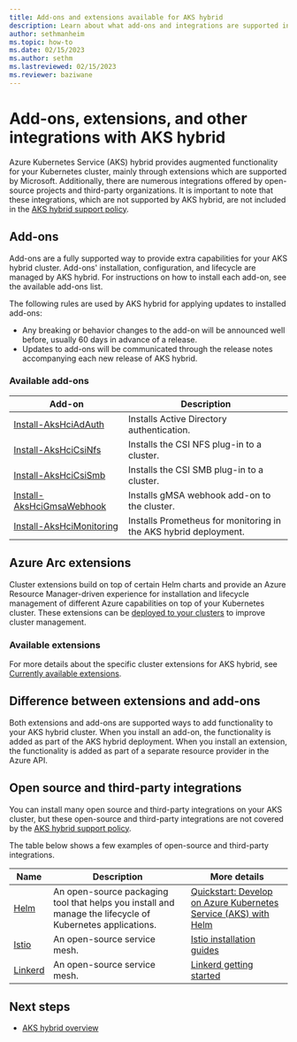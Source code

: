 ```yaml
---
title: Add-ons and extensions available for AKS hybrid
description: Learn about what add-ons and integrations are supported in AKS hybrid
author: sethmanheim
ms.topic: how-to
ms.date: 02/15/2023
ms.author: sethm 
ms.lastreviewed: 02/15/2023
ms.reviewer: baziwane
---
```


# Add-ons, extensions, and other integrations with AKS hybrid

Azure Kubernetes Service (AKS) hybrid provides augmented functionality for your Kubernetes cluster, mainly through extensions which are supported by Microsoft. Additionally, there are numerous integrations offered by open-source projects and third-party organizations. It is important to note that these integrations, which are not supported by AKS hybrid, are not included in the [AKS hybrid support policy](support-policies.md).

## Add-ons

Add-ons are a fully supported way to provide extra capabilities for your AKS hybrid cluster. Add-ons' installation, configuration, and lifecycle are managed by AKS hybrid. For instructions on how to install each add-on, see the available add-ons list.

The following rules are used by AKS hybrid for applying updates to installed add-ons:

- Any breaking or behavior changes to the add-on will be announced well before, usually 60 days in advance of a release.
- Updates to add-ons will be communicated through the release notes accompanying each new release of AKS hybrid.

### Available add-ons

| Add-on                           | Description                                                  |
|--------------------------------------|------------------------------------------------------------------|
| [Install-AksHciAdAuth](reference/ps/install-akshciadauth.md)      | Installs Active Directory authentication.                        |
| [Install-AksHciCsiNfs](reference/ps/install-akshcicsinfs.md)      | Installs the CSI NFS plug-in to a cluster.                       |
| [Install-AksHciCsiSmb](reference/ps/install-akshcicsismb.md)      | Installs the CSI SMB plug-in to a cluster.                       |
| [Install-AksHciGmsaWebhook](reference/ps/install-akshcigmsawebhook.md) | Installs gMSA webhook add-on to the cluster.                     |
| [Install-AksHciMonitoring](reference/ps/install-akshcimonitoring.md)  | Installs Prometheus for monitoring in the AKS hybrid deployment. |

## Azure Arc extensions

Cluster extensions build on top of certain Helm charts and provide an Azure Resource Manager-driven experience for installation and lifecycle
management of different Azure capabilities on top of your Kubernetes cluster. These extensions can be [deployed to your clusters](/azure/azure-arc/kubernetes/extensions) to improve cluster management.

### Available extensions

For more details about the specific cluster extensions for AKS hybrid, see [Currently available extensions](/azure/azure-arc/kubernetes/extensions-release).

## Difference between extensions and add-ons

Both extensions and add-ons are supported ways to add functionality to your AKS hybrid cluster. When you install an add-on, the functionality
is added as part of the AKS hybrid deployment. When you install an extension, the functionality is added as part of a separate resource provider in the Azure API.

## Open source and third-party integrations

You can install many open source and third-party integrations on your AKS cluster, but these open-source and third-party integrations are not
covered by the [AKS hybrid support policy](support-policies.md).

The table below shows a few examples of open-source and third-party integrations.

| Name                | Description                                                                                           | More details                                                                                                                                                               |
|-------------------------|-----------------------------------------------------------------------------------------------------------|--------------------------------------------------------------------------------------------------------------------------------------------------------------------------------|
| [Helm](https://helm.sh/)         | An open-source packaging tool that helps you install and manage the lifecycle of Kubernetes applications. | [Quickstart: Develop on Azure Kubernetes Service (AKS) with Helm](/azure/aks/quickstart-helm)                                                                                                     |
| [Istio](https://istio.io/)        | An open-source service mesh.                                                                              | [Istio installation guides](https://istio.io/latest/docs/setup/install/)                                                                                                                                        |
| [Linkerd](https://linkerd.io/)      | An open-source service mesh.                                                                              | [Linkerd getting started](https://linkerd.io/getting-started/)                                                                                                                                             |

## Next steps

- [AKS hybrid overview](aks-hybrid-options-overview.md)
